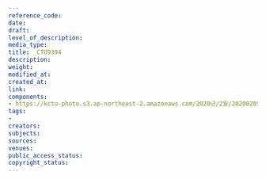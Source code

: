 ```yaml
---
reference_code: 
date: 
draft: 
level_of_description: 
media_type: 
title: _CTU9394
description: 
weight: 
modified_at: 
created_at: 
link: 
components:
- https://kctu-photo.s3.ap-northeast-2.amazonaws.com/2020년/2월/20200205_김명환+위원장+인터뷰/_CTU9394.jpg
tags:
- 
creators: 
subjects: 
sources: 
venues: 
public_access_status: 
copyright_status: 
---
```

